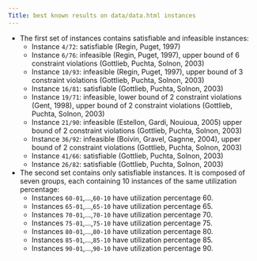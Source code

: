 ```yaml
---
Title: best known results on data/data.html instances
---
```


  * The first set of instances contains satisfiable and infeasible instances:
    * Instance `4/72`: satisfiable (Regin, Puget, 1997)
    * Instance `6/76`: infeasible (Regin, Puget, 1997), upper bound of 6 constraint violations (Gottlieb, Puchta, Solnon, 2003)
    * Instance `10/93`: infeasible (Regin, Puget, 1997), upper bound of 3 constraint violations (Gottlieb, Puchta, Solnon, 2003)
    * Instance `16/81`: satisfiable (Gottlieb, Puchta, Solnon, 2003)
    * Instance `19/71`: infeasible, lower bound of 2 constraint violations (Gent, 1998), upper bound of 2 constraint violations (Gottlieb, Puchta, Solnon, 2003)
    * Instance `21/90`: infeasible (Estellon, Gardi, Nouioua, 2005) upper bound of 2 constraint violations (Gottlieb, Puchta, Solnon, 2003)
    * Instance `36/92`: infeasible (Boivin, Gravel, Gagnne, 2004), upper bound of 2 constraint violations (Gottlieb, Puchta, Solnon, 2003)
    * Instance `41/66`: satisfiable (Gottlieb, Puchta, Solnon, 2003)
    * Instance `26/82`: satisfiable (Gottlieb, Puchta, Solnon, 2003)
  * The second set contains only satisfiable instances. It is composed of seven groups, each containing 10 instances of the same utilization percentage:
    * Instances `60-01`,...,`60-10` have utilization percentage 60.
    * Instances `65-01`,...,`65-10` have utilization percentage 65.
    * Instances `70-01`,...,`70-10` have utilization percentage 70.
    * Instances `75-01`,...,`75-10` have utilization percentage 75.
    * Instances `80-01`,...,`80-10` have utilization percentage 80.
    * Instances `85-01`,...,`85-10` have utilization percentage 85.
    * Instances `90-01`,...,`90-10` have utilization percentage 90.
